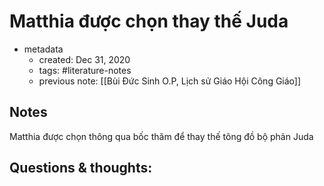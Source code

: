 # Matthia được chọn thay thế Juda

- metadata
	- created:  Dec 31, 2020
	- tags: #literature-notes 
	- previous note: [[Bùi Đức Sinh O.P, Lịch sử Giáo Hội Công Giáo]]

## Notes
Matthia được chọn thông qua bốc thăm để thay thế tông đồ bộ phản Juda

## Questions & thoughts:

